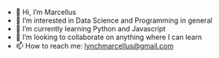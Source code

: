 - 👋 Hi, I’m Marcellus
- 👀 I’m interested in Data Science and Programming in general
- 🌱 I’m currently learning Python and Javascript
- 💞️ I’m looking to collaborate on anything where I can learn
- 📫 How to reach me: lynchmarcellus@gmail.com

<!---
Mlynch47/Mlynch47 is a ✨ special ✨ repository because its `README.md` (this file) appears on your GitHub profile.
You can click the Preview link to take a look at your changes.
--->
